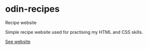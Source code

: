# odin-recipes
Recipe website

Simple recipe website used for practising my HTML and CSS skills.

<a href="https://jfernandez7k.github.io/odin-recipes" target="_blank">See website</a>
